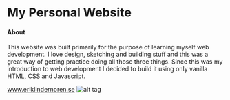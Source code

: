# My Personal Website

#### About
This website was built primarily for the purpose of learning myself web development. I love design,
sketching and building stuff and this was a great way of getting practice doing all those
three things. Since this was my introduction to web development I decided to build it using only 
vanilla HTML, CSS and Javascript.

www.eriklindernoren.se
![alt tag](http://eriklindernoren.se/images/site_full.jpeg)



